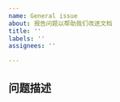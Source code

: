 ```yaml
---
name: General issue
about: 报告问题以帮助我们改进文档
title: ''
labels: ''
assignees: ''

---
```


## 问题描述

<!-- 描述问题时，请尽可能详细。提供的信息越多，就越容易追踪和解决。-->


